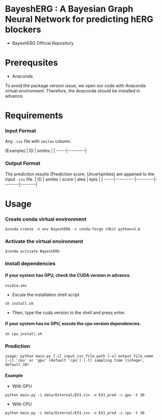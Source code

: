 # BayeshERG : A Bayesian Graph Neural Network for predicting hERG blockers
- BayeshERG Official Repository

# Prerequsites
- Anaconda

To avoid the package version issue, we open our code with Anaconda virtual environment. Therefore, the Anaconda should be installed in advance.

# Requirements
### Input Format 

Any `.csv` file with `smiles` column.

(Example)
|  ID  |  smiles |
| -----|---------|


### Output Format

The prediction results (Prediction score, Uncertainties) are appened to the input `.csv` file.
|  ID  |  smiles  |  score  |  alea  |  epis  |
| -----|----------|---------|--------|--------|


# Usage

### Create conda virtual environment

```
$conda create -n env BayeshERG -c conda-forge rdkit python=3.6
```
### Activate the virtual environment
```
$conda activate BayeshERG
```

### Install dependencies
#### If your system has GPU, check the CUDA version in advance.
```
nvidia-smi
```
* Excute the installation shell script
```
sh install.sh
```
* Then, type the cuda version to the shell and press enter.

#### If your system has no GPU, excute the cpu version dependencies.
```
sh cpu_install.sh
```

### Prediction
```
usage: python main.py [-i] input_csv_file_path [-o] output_file_name [-c] 'cpu' or 'gpu' (default 'cpu') [-t] sampling time (integer, default 30)
```
#### Example
* With GPU
```
python main.py -i data/External/EX1.csv -o EX1_pred -c gpu -t 30
```
* With CPU
```
python main.py -i data/External/EX1.csv -o EX1_pred -c cpu -t 30
```

